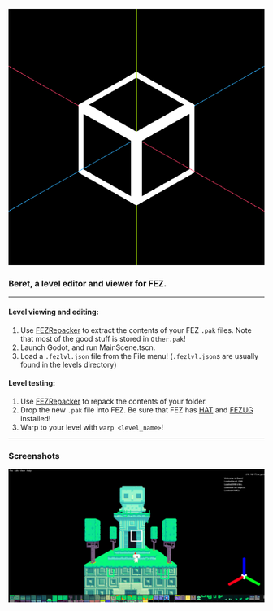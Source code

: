 <p align="center">
  <img src="https://github.com/edinosma/Beret/blob/master/beret_logo.png?raw=true" />
</p>

### Beret, a level editor and viewer for FEZ.
---
#### Level viewing and editing:
1. Use [FEZRepacker](https://github.com/FEZModding/FEZRepacker) to extract the contents of your FEZ `.pak` files. Note that most of the good stuff is stored in `Other.pak`!
2. Launch Godot, and run MainScene.tscn.
3. Load a `.fezlvl.json` file from the File menu! (`.fezlvl.json`s are usually found in the levels directory)

#### Level testing:
1. Use [FEZRepacker](https://github.com/FEZModding/FEZRepacker) to repack the contents of your folder.
2. Drop the new `.pak` file into FEZ. Be sure that FEZ has [HAT](https://github.com/FEZModding/HAT) and [FEZUG](https://github.com/FEZModding/FEZUG) installed!
3. Warp to your level with `warp <level_name>`!
---
### Screenshots
![Screenshot of level "OWL"](https://github.com/edinosma/Beret/blob/master/github/beret_screenshot.png?raw=true)
